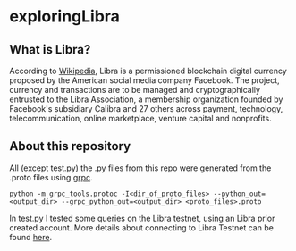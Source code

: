 # exploringLibra

## What is Libra? ##
According to [Wikipedia](https://en.wikipedia.org/wiki/Libra_(cryptocurrency)), Libra is a permissioned blockchain digital currency proposed by the American social media company Facebook. The project, currency and transactions are to be managed and cryptographically entrusted to the Libra Association, a membership organization founded by Facebook's subsidiary Calibra and 27 others across payment, technology, telecommunication, online marketplace, venture capital and nonprofits.

## About this repository ##
All (except test.py) the .py files from this repo were generated from the .proto files using [grpc](https://grpc.io/).

`python -m grpc_tools.protoc -I<dir_of_proto_files> --python_out=<output_dir> --grpc_python_out=<output_dir> <proto_files>.proto`

In test.py I tested some queries on the Libra testnet, using an Libra prior created account. More details about connecting to Libra Testnet can be found [here](https://medium.com/coinmonks/connecting-to-libra-testnet-on-windows-with-wsl-45bdfd23150a).
